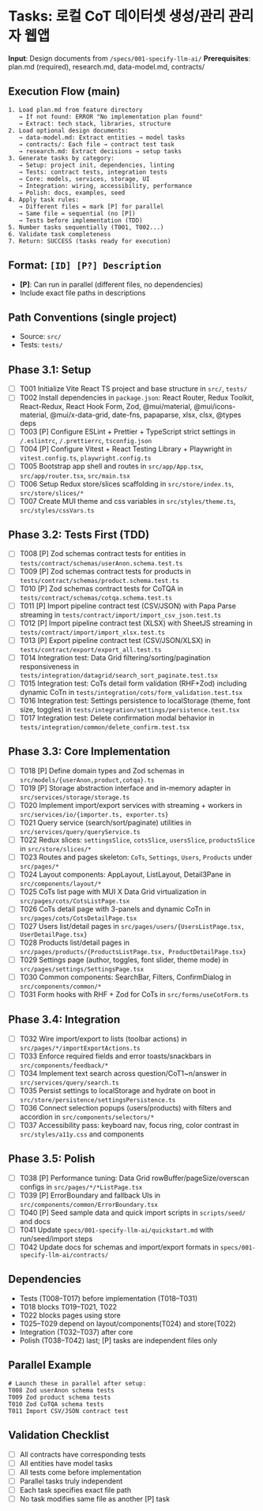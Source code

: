 # Tasks: 로컬 CoT 데이터셋 생성/관리 관리자 웹앱

**Input**: Design documents from `/specs/001-specify-llm-ai/`
**Prerequisites**: plan.md (required), research.md, data-model.md, contracts/

## Execution Flow (main)
```
1. Load plan.md from feature directory
   → If not found: ERROR "No implementation plan found"
   → Extract: tech stack, libraries, structure
2. Load optional design documents:
   → data-model.md: Extract entities → model tasks
   → contracts/: Each file → contract test task
   → research.md: Extract decisions → setup tasks
3. Generate tasks by category:
   → Setup: project init, dependencies, linting
   → Tests: contract tests, integration tests
   → Core: models, services, storage, UI
   → Integration: wiring, accessibility, performance
   → Polish: docs, examples, seed
4. Apply task rules:
   → Different files = mark [P] for parallel
   → Same file = sequential (no [P])
   → Tests before implementation (TDD)
5. Number tasks sequentially (T001, T002...)
6. Validate task completeness
7. Return: SUCCESS (tasks ready for execution)
```

## Format: `[ID] [P?] Description`
- **[P]**: Can run in parallel (different files, no dependencies)
- Include exact file paths in descriptions

## Path Conventions (single project)
- Source: `src/`
- Tests: `tests/`

## Phase 3.1: Setup
- [ ] T001 Initialize Vite React TS project and base structure in `src/`, `tests/`
- [ ] T002 Install dependencies in `package.json`: React Router, Redux Toolkit, React-Redux, React Hook Form, Zod, @mui/material, @mui/icons-material, @mui/x-data-grid, date-fns, papaparse, xlsx, clsx, @types deps
- [ ] T003 [P] Configure ESLint + Prettier + TypeScript strict settings in `/.eslintrc`, `/.prettierrc`, `tsconfig.json`
- [ ] T004 [P] Configure Vitest + React Testing Library + Playwright in `vitest.config.ts`, `playwright.config.ts`
- [ ] T005 Bootstrap app shell and routes in `src/app/App.tsx`, `src/app/router.tsx`, `src/main.tsx`
- [ ] T006 Setup Redux store/slices scaffolding in `src/store/index.ts`, `src/store/slices/*`
- [ ] T007 Create MUI theme and css variables in `src/styles/theme.ts`, `src/styles/cssVars.ts`

## Phase 3.2: Tests First (TDD)
- [ ] T008 [P] Zod schemas contract tests for entities in `tests/contract/schemas/userAnon.schema.test.ts`
- [ ] T009 [P] Zod schemas contract tests for products in `tests/contract/schemas/product.schema.test.ts`
- [ ] T010 [P] Zod schemas contract tests for CoTQA in `tests/contract/schemas/cotqa.schema.test.ts`
- [ ] T011 [P] Import pipeline contract test (CSV/JSON) with Papa Parse streaming in `tests/contract/import/import_csv_json.test.ts`
- [ ] T012 [P] Import pipeline contract test (XLSX) with SheetJS streaming in `tests/contract/import/import_xlsx.test.ts`
- [ ] T013 [P] Export pipeline contract test (CSV/JSON/XLSX) in `tests/contract/export/export_all.test.ts`
- [ ] T014 Integration test: Data Grid filtering/sorting/pagination responsiveness in `tests/integration/datagrid/search_sort_paginate.test.tsx`
- [ ] T015 Integration test: CoTs detail form validation (RHF+Zod) including dynamic CoTn in `tests/integration/cots/form_validation.test.tsx`
- [ ] T016 Integration test: Settings persistence to localStorage (theme, font size, toggles) in `tests/integration/settings/persistence.test.tsx`
- [ ] T017 Integration test: Delete confirmation modal behavior in `tests/integration/common/delete_confirm.test.tsx`

## Phase 3.3: Core Implementation
- [ ] T018 [P] Define domain types and Zod schemas in `src/models/{userAnon,product,cotqa}.ts`
- [ ] T019 [P] Storage abstraction interface and in-memory adapter in `src/services/storage/storage.ts`
- [ ] T020 Implement import/export services with streaming + workers in `src/services/io/{importer.ts, exporter.ts}`
- [ ] T021 Query service (search/sort/paginate) utilities in `src/services/query/queryService.ts`
- [ ] T022 Redux slices: `settingsSlice`, `cotsSlice`, `usersSlice`, `productsSlice` in `src/store/slices/*`
- [ ] T023 Routes and pages skeleton: `CoTs`, `Settings`, `Users`, `Products` under `src/pages/*`
- [ ] T024 Layout components: AppLayout, ListLayout, Detail3Pane in `src/components/layout/*`
- [ ] T025 CoTs list page with MUI X Data Grid virtualization in `src/pages/cots/CotsListPage.tsx`
- [ ] T026 CoTs detail page with 3-panels and dynamic CoTn in `src/pages/cots/CotsDetailPage.tsx`
- [ ] T027 Users list/detail pages in `src/pages/users/{UsersListPage.tsx, UserDetailPage.tsx}`
- [ ] T028 Products list/detail pages in `src/pages/products/{ProductsListPage.tsx, ProductDetailPage.tsx}`
- [ ] T029 Settings page (author, toggles, font slider, theme mode) in `src/pages/settings/SettingsPage.tsx`
- [ ] T030 Common components: SearchBar, Filters, ConfirmDialog in `src/components/common/*`
- [ ] T031 Form hooks with RHF + Zod for CoTs in `src/forms/useCotForm.ts`

## Phase 3.4: Integration
- [ ] T032 Wire import/export to lists (toolbar actions) in `src/pages/*/importExportActions.ts`
- [ ] T033 Enforce required fields and error toasts/snackbars in `src/components/feedback/*`
- [ ] T034 Implement text search across question/CoT1~n/answer in `src/services/query/search.ts`
- [ ] T035 Persist settings to localStorage and hydrate on boot in `src/store/persistence/settingsPersistence.ts`
- [ ] T036 Connect selection popups (users/products) with filters and accordion in `src/components/selectors/*`
- [ ] T037 Accessibility pass: keyboard nav, focus ring, color contrast in `src/styles/a11y.css` and components

## Phase 3.5: Polish
- [ ] T038 [P] Performance tuning: Data Grid rowBuffer/pageSize/overscan configs in `src/pages/*/*ListPage.tsx`
- [ ] T039 [P] ErrorBoundary and fallback UIs in `src/components/common/ErrorBoundary.tsx`
- [ ] T040 [P] Seed sample data and quick import scripts in `scripts/seed/` and docs
- [ ] T041 Update `specs/001-specify-llm-ai/quickstart.md` with run/seed/import steps
- [ ] T042 Update docs for schemas and import/export formats in `specs/001-specify-llm-ai/contracts/`

## Dependencies
- Tests (T008–T017) before implementation (T018–T031)
- T018 blocks T019–T021, T022
- T022 blocks pages using store
- T025–T029 depend on layout/components(T024) and store(T022)
- Integration (T032–T037) after core
- Polish (T038–T042) last; [P] tasks are independent files only

## Parallel Example
```
# Launch these in parallel after setup:
T008 Zod userAnon schema tests
T009 Zod product schema tests
T010 Zod CoTQA schema tests
T011 Import CSV/JSON contract test
```

## Validation Checklist
- [ ] All contracts have corresponding tests
- [ ] All entities have model tasks
- [ ] All tests come before implementation
- [ ] Parallel tasks truly independent
- [ ] Each task specifies exact file path
- [ ] No task modifies same file as another [P] task
